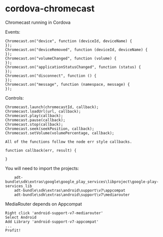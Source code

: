 cordova-chromecast
==================

Chromecast running in Cordova

Events:
```
Chromecast.on("device", function (deviceId, deviceName) {
});
Chromecast.on("deviceRemoved", function (deviceId, deviceName) {
});
Chromecast.on("volumeChanged", function (volume) {
});
Chromecast.on("applicationStatusChanged", function (status) {
});
Chromecast.on("disconnect", function () {
});
Chromecast.on("message", function (namespace, message) {
});

```

Controls:
```
Chromecast.launch(chromecastId, callback);
Chromecast.loadUrl(url, callback);
Chromecast.play(callback);
Chromecast.pause(callback);
Chromecast.stop(callback);
Chromecast.seek(seekPosition, callback);
Chromecast.setVolume(volumePercentage, callback);

All of the functions follow the node err style callbacks.

function callback(err, result) {
	
}
```

You will need to import the projects:
```
	adt-bundle\sdk\extras\google\google_play_services\libproject\google-play-services_lib
	adt-bundle\sdk\extras\android\support\v7\appcompat
	adt-bundle\sdk\extras\android\support\v7\mediarouter
```
MediaRouter depends on Appcompat
```
Right click 'android-support-v7-mediarouter'
Select Android
Add Library 'android-support-v7-appcompat'
...
Profit!
```